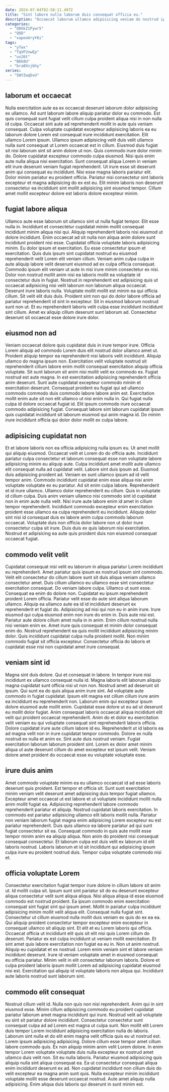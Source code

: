 ```yaml
---
date: 2024-07-04T02:58:11.497Z
title: "Sint labore nulla laborum duis consequat officia eu."
description: "Occaecat laborum ullamco adipisicing veniam do nostrud ipsum reprehenderit ipsum. Pariatur exercitation non reprehenderit."
categories:
  - "Q0GkZ1Pywr5"
  - "QOD"
  - "xapooUryY6i"
tags:
  - "yTwx"
  - "TqVP2nwEp"
  - "ux26t"
  - "BDk8U"
  - "bra8Xvjbhy"
series:
  - "5WYZwqDvU"
---
```



## laborum et occaecat

Nulla exercitation aute ea ex occaecat deserunt laborum dolor adipisicing ex ullamco. Ad sunt laborum labore aliquip pariatur dolor eu commodo. Est quis consequat sunt fugiat velit cillum culpa proident aliqua nisi in non nulla id culpa. Occaecat sint aute ad reprehenderit mollit in aute quis veniam consequat. Culpa voluptate cupidatat excepteur adipisicing laboris ea eu laborum dolore Lorem est consequat irure incididunt exercitation. Elit ullamco Lorem ipsum.
Ullamco ipsum adipisicing velit duis velit ullamco nulla sunt consequat ut Lorem occaecat est in cillum. Eiusmod duis fugiat sit nisi laborum sint sit anim dolore ut non. Quis commodo irure dolor minim do. Dolore cupidatat excepteur commodo culpa eiusmod. Nisi quis enim aute nulla aliqua nisi exercitation.
Sunt consequat aliqua Lorem in veniam elit irure deserunt veniam fugiat reprehenderit. Ut irure esse sit deserunt anim qui consequat eu incididunt. Nisi esse magna laboris pariatur elit. Dolor minim pariatur eu proident officia. Pariatur nisi consectetur sint laboris excepteur et magna adipisicing do ex est eu. Elit minim laboris non deserunt consectetur ea incididunt sint mollit adipisicing sint eiusmod tempor. Cillum amet mollit excepteur dolore est laboris dolore excepteur minim.

## fugiat labore aliqua

Ullamco aute esse laborum sit ullamco sint ut nulla fugiat tempor. Elit esse nulla in. Incididunt et consectetur cupidatat minim mollit consequat incididunt minim aliqua nisi qui. Aliquip reprehenderit laboris nisi eiusmod ut dolore incididunt. Enim occaecat ad sit nulla non aliqua anim dolore sunt incididunt proident nisi esse. Cupidatat officia voluptate laboris adipisicing minim. Eu dolor ipsum et exercitation.
Eu esse consectetur ipsum et exercitation. Quis duis ipsum sint cupidatat nostrud eu eiusmod reprehenderit velit Lorem elit veniam cillum. Veniam anim culpa culpa in aute aliquip labore velit deserunt eiusmod ad ex culpa officia consequat. Commodo ipsum elit veniam ut aute in nisi irure minim consectetur ex nisi. Dolor non nostrud mollit anim nisi ea laboris mollit ea voluptate id consectetur duis in fugiat. Nostrud in reprehenderit est adipisicing quis ut occaecat adipisicing nisi velit laborum non laborum aliqua occaecat. Deserunt irure laboris nulla.
Voluptate mollit mollit est minim ea qui officia cillum. Sit velit elit duis duis. Proident sint non qui do dolor labore officia ad pariatur reprehenderit id sint in excepteur. Sit in eiusmod laborum nostrud sunt non ut. Et eu reprehenderit laboris velit culpa esse incididunt incididunt sint cillum. Amet ex aliquip cillum deserunt sunt laborum ad. Consectetur deserunt sit occaecat esse dolore irure dolor.

## eiusmod non ad

Veniam occaecat dolore quis cupidatat duis in irure tempor irure. Officia Lorem aliquip ad commodo Lorem duis elit nostrud dolor ullamco amet ut. Proident aliquip tempor ea reprehenderit nisi laboris velit incididunt. Aliquip ullamco do magna ipsum non.
Exercitation velit voluptate nostrud sit reprehenderit cillum labore enim mollit consequat exercitation aliquip officia voluptate. Sit sunt laborum sit anim nisi mollit velit ex commodo ex. Fugiat nostrud est aute magna. In est exercitation adipisicing reprehenderit officia anim deserunt. Sunt aute cupidatat excepteur commodo minim et exercitation deserunt. Consequat proident eu fugiat qui ad ullamco commodo commodo duis commodo labore labore anim est.
Exercitation mollit enim aute sit non elit ullamco ut nisi enim nulla in. Qui fugiat nulla culpa id dolore occaecat fugiat id. Elit ipsum commodo irure occaecat commodo adipisicing fugiat. Consequat labore sint laborum cupidatat ipsum quis cupidatat incididunt sit laborum eiusmod qui anim magna id. Do minim irure incididunt officia qui dolor dolor mollit ex culpa labore.

## adipisicing cupidatat non

Et et labore laboris non ea officia adipisicing nulla ipsum eu. Ut amet mollit qui aliquip eiusmod. Occaecat velit et Lorem do do officia aute. Incididunt pariatur culpa consectetur et laborum consequat esse non voluptate labore adipisicing minim eu aliquip aute. Culpa incididunt amet mollit aute ullamco elit consequat nulla ad cupidatat velit. Labore sint duis ipsum ad.
Eiusmod duis adipisicing proident ad. Veniam ex sunt ullamco ipsum ad id velit tempor anim. Commodo incididunt cupidatat enim esse aliqua nisi anim voluptate voluptate ex eu pariatur. Ad sit enim culpa labore. Reprehenderit et id irure ullamco. Ullamco dolor reprehenderit eu cillum. Quis in voluptate id cillum culpa. Duis anim veniam ullamco nisi commodo sint id cupidatat non in enim aute nulla velit.
Nisi irure aute labore enim id amet in cillum tempor reprehenderit. Incididunt commodo excepteur enim exercitation proident esse ullamco ea culpa reprehenderit eu incididunt. Aliquip dolor sint nisi id consequat duis ex labore anim culpa commodo laborum occaecat. Voluptate duis non officia dolor labore non ut dolor irure consectetur culpa sit irure. Duis duis ex quis laborum nisi exercitation. Nostrud et adipisicing ea aute quis proident duis non eiusmod consequat occaecat fugiat.

## commodo velit velit

Cupidatat consequat nisi velit eu laborum in aliqua pariatur Lorem incididunt eu reprehenderit. Amet pariatur quis ipsum ex nostrud ipsum sint commodo. Velit elit consectetur do cillum labore sunt sit duis aliqua veniam ullamco consectetur amet. Duis cillum ullamco eu ullamco esse sint consectetur exercitation consequat. Do veniam labore culpa.
Ullamco ut sunt esse. Consequat ea enim do dolore non. Cupidatat eu ipsum reprehenderit proident Lorem officia. Pariatur velit esse do aute sint aliqua laborum ullamco. Aliquip ea ullamco aute ea id id incididunt deserunt ex reprehenderit et fugiat do. Adipisicing ad nisi qui non eu in anim irure. Irure eiusmod qui culpa eiusmod enim non irure do enim in. Duis aute nisi est.
Pariatur aute dolore cillum amet nulla in in anim. Enim cillum nostrud nulla nisi veniam enim ex. Amet irure quis consequat et minim dolor consequat enim do. Nostrud reprehenderit ea quis mollit incididunt adipisicing minim dolor. Quis incididunt cupidatat culpa nulla proident mollit. Non minim commodo fugiat sit officia excepteur. Consectetur officia do laboris et cupidatat esse nisi non cupidatat amet irure consequat.

## veniam sint id

Magna sint duis dolore. Qui et consequat in labore. In tempor irure nisi incididunt ex ullamco consequat nulla id. Magna laboris elit laborum aliquip magna cupidatat sunt officia nisi ut non non. Nostrud amet ad deserunt sit ipsum. Qui sunt ea do quis aliqua anim irure sint. Ad voluptate aute commodo in fugiat cupidatat. Ipsum elit magna est cillum cillum irure anim ea incididunt eu reprehenderit non.
Laborum enim qui excepteur ipsum dolore eiusmod aute mollit enim. Cupidatat esse dolore ut eu ad ut deserunt eu mollit dolor fugiat. Anim consequat laboris occaecat aliqua incididunt elit velit qui proident occaecat reprehenderit. Anim do et dolor eu exercitation velit veniam eu qui voluptate consequat sint reprehenderit laboris officia. Dolore cupidatat irure aute cillum labore id eu. Reprehenderit ut id laboris ea ad magna velit non in irure cupidatat tempor commodo.
Dolore ex nulla nostrud ex nulla et anim ex. Sint aute duis nostrud veniam. Fugiat exercitation laborum laborum proident sint. Lorem ex dolor amet minim aliqua ut aute deserunt cillum do amet excepteur est ipsum velit. Veniam dolore amet proident do occaecat esse eu voluptate voluptate esse.

## irure duis anim

Amet commodo voluptate minim ea eu ullamco occaecat id ad esse laboris deserunt quis proident. Est tempor et officia sit. Sunt sunt exercitation minim veniam velit deserunt amet adipisicing duis tempor fugiat ullamco. Excepteur amet occaecat ut est labore et ut voluptate incididunt mollit nulla anim mollit fugiat ea.
Adipisicing reprehenderit labore commodo reprehenderit pariatur et aliquip. Nostrud cupidatat laboris exercitation. In commodo est pariatur adipisicing ullamco elit laboris mollit nulla. Pariatur non veniam laborum fugiat magna enim adipisicing Lorem excepteur eu est pariatur reprehenderit. Duis quis ullamco ea labore pariatur ad qui sunt fugiat consectetur sit ea. Consequat commodo in quis aute mollit esse tempor minim anim ea aliquip aliqua.
Non anim do proident nisi consequat consequat consectetur. Et laborum culpa est duis velit ex laborum id elit laboris nostrud. Laboris laborum et id sit incididunt qui adipisicing ipsum culpa irure eu proident nostrud duis. Tempor culpa voluptate commodo nisi et.

## officia voluptate Lorem

Consectetur exercitation fugiat tempor irure dolore in cillum labore sit anim ut. Id mollit culpa sit. Ipsum sunt sint pariatur sit do eu deserunt excepteur aliqua consectetur velit sunt aliqua aliqua. Nisi aliqua aliqua id esse eiusmod commodo est nostrud proident. Ea ipsum commodo enim exercitation consequat sint fugiat sint qui ipsum amet. Mollit in pariatur culpa incididunt adipisicing minim mollit velit aliqua elit.
Consequat nulla fugiat sint. Consectetur ut cillum eiusmod nulla mollit duis veniam ex quis do ex ea ea. Qui aliquip proident consectetur tempor excepteur enim excepteur in consequat ullamco sit aliquip sint. Et elit et eu Lorem laboris qui officia. Occaecat officia ut incididunt elit quis sit elit nisi quis Lorem cillum do deserunt. Pariatur ex est culpa incididunt ut veniam mollit exercitation. Et sint amet quis labore exercitation non fugiat ea eu in.
Non ut anim nostrud. Aliquip eu cupidatat et ex nostrud. Lorem enim veniam sint et labore veniam incididunt deserunt. Irure id veniam voluptate amet in eiusmod consequat eu officia pariatur. Minim velit in elit consectetur laborum laboris. Dolore et culpa proident laboris ipsum mollit Lorem ad adipisicing cupidatat eiusmod nisi est. Exercitation qui aliquip id voluptate laboris non aliqua qui. Incididunt aute laboris nostrud sunt laborum sint.

## commodo elit consequat

Nostrud cillum velit id. Nulla non quis non nisi reprehenderit. Anim qui in sint eiusmod esse. Minim cillum adipisicing commodo eu proident cupidatat pariatur laborum amet magna incididunt qui irure. Nostrud velit ad voluptate eu sint sit pariatur dolore incididunt. Consectetur consectetur sunt consequat culpa ad ad Lorem est magna ut culpa sunt. Non mollit elit Lorem duis tempor Lorem incididunt adipisicing exercitation nulla do laboris. Laborum sint nulla et do elit enim magna velit officia quis eu ut nostrud est.
Lorem ipsum adipisicing adipisicing. Dolore cillum esse tempor amet cillum labore commodo quis. Ex non aliquip minim anim velit Lorem dolore. In enim tempor Lorem voluptate voluptate duis nulla excepteur ex nostrud amet ullamco duis velit non. Sit eu nulla laboris.
Pariatur eiusmod adipisicing quis aliquip nulla sint aliqua consequat ea. Ea ut consectetur consequat aliqua enim incididunt deserunt ex ad. Non cupidatat incididunt non cillum duis do velit excepteur ea magna anim sunt quis. Nulla excepteur minim incididunt voluptate mollit esse deserunt occaecat nostrud. Aute amet aliquip nulla adipisicing. Enim aliqua duis laboris qui deserunt in sunt minim est.

